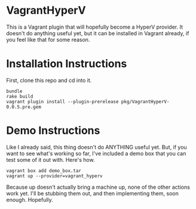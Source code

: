 # VagrantHyperV

This is a Vagrant plugin that will hopefully become a HyperV provider. It doesn't do anything useful yet, but it can be installed in Vagrant already, if you feel like that for some reason.

Installation Instructions
=========================

First, clone this repo and cd into it.

```
bundle
rake build
vagrant plugin install --plugin-prerelease pkg/VagrantHyperV-0.0.5.pre.gem
```

Demo Instructions
=================

Like I already said, this thing doesn't do ANYTHING useful yet. But, if you want to see what's working so far, I've included a demo box that you can test some of it out with. Here's how.

```
vagrant box add demo_box.tar
vagrant up --provider=vagrant_hyperv
```

Because up doesn't actually bring a machine up, none of the other actions work yet. I'll be stubbing them out, and then implementing them, soon enough. Hopefully.